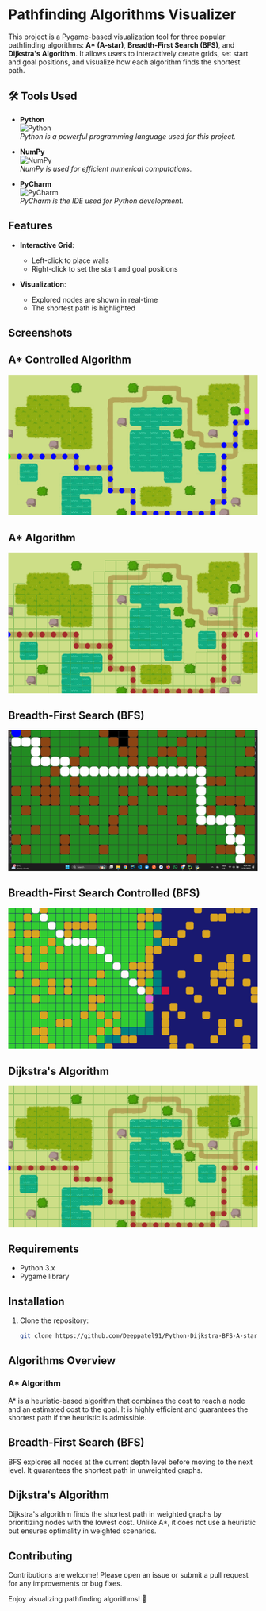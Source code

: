 # Pathfinding Algorithms Visualizer

This project is a Pygame-based visualization tool for three popular pathfinding algorithms: **A\* (A-star)**, **Breadth-First Search (BFS)**, and **Dijkstra's Algorithm**. It allows users to interactively create grids, set start and goal positions, and visualize how each algorithm finds the shortest path.

## 🛠️ Tools Used

- **Python**  
  ![Python](https://img.shields.io/badge/Python-3776AB?style=flat-square&logo=python&logoColor=white)  
  *Python is a powerful programming language used for this project.*

- **NumPy**  
  ![NumPy](https://img.shields.io/badge/NumPy-013243?style=flat-square&logo=numpy&logoColor=white)  
  *NumPy is used for efficient numerical computations.*

- **PyCharm**  
  ![PyCharm](https://img.shields.io/badge/PyCharm-000000?style=flat-square&logo=pycharm&logoColor=white)  
  *PyCharm is the IDE used for Python development.*

## Features

- **Interactive Grid**:
  - Left-click to place walls
  - Right-click to set the start and goal positions

- **Visualization**:
  - Explored nodes are shown in real-time
  - The shortest path is highlighted

## Screenshots
## A\* Controlled Algorithm

![A* Algorithm Controlled](screenshot\AstarContolled.png)
## A\* Algorithm 
![A* Algorithm](screenshot\Astarpygame.png)

## Breadth-First Search (BFS)
![BFS Algorithm](screenshot\bfs_pygame.png)
## Breadth-First Search Controlled (BFS)
![BFS Algorithm](screenshot\bfs_pygame_control.png)

## Dijkstra's Algorithm

![Dijkstra's Algorithm](screenshot\dijkshatras_pygame.png)

## Requirements

- Python 3.x
- Pygame library

## Installation

1. Clone the repository:
   ```bash
   git clone https://github.com/Deeppatel91/Python-Dijkstra-BFS-A-star.git
   ```

## Algorithms Overview
### A* Algorithm
A* is a heuristic-based algorithm that combines the cost to reach a node and an estimated cost to the goal. It is highly efficient and guarantees the shortest path if the heuristic is admissible.

## Breadth-First Search (BFS)
 BFS explores all nodes at the current depth level before moving to the next level. It guarantees the shortest path in unweighted graphs.

## Dijkstra's Algorithm
 Dijkstra's algorithm finds the shortest path in weighted graphs by prioritizing nodes with the lowest cost. Unlike A*, it does not use a heuristic but ensures optimality in weighted scenarios.


## Contributing

Contributions are welcome! Please open an issue or submit a pull request for any improvements or bug fixes.


Enjoy visualizing pathfinding algorithms! 🚀